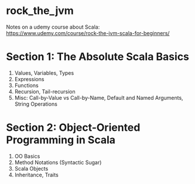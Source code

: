 # rock_the_jvm
Notes on a udemy course about Scala:
https://www.udemy.com/course/rock-the-jvm-scala-for-beginners/

# Section 1: The Absolute Scala Basics
1. Values, Variables, Types
2. Expressions
3. Functions
4. Recursion, Tail-recursion
5. Misc: Call-by-Value vs Call-by-Name, Default and Named Arguments, String Operations

# Section 2: Object-Oriented Programming in Scala
1. OO Basics
2. Method Notations (Syntactic Sugar)
3. Scala Objects
4. Inheritance, Traits
